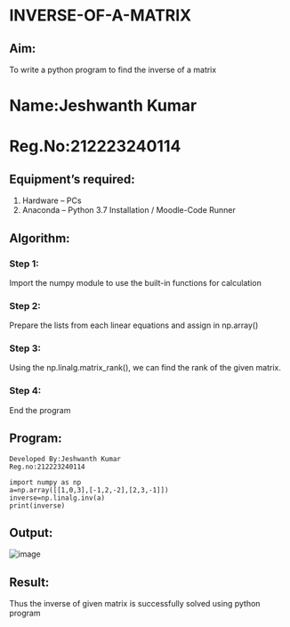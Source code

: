 # INVERSE-OF-A-MATRIX
## Aim:
To write a python program to find the inverse of a matrix
# Name:Jeshwanth Kumar
# Reg.No:212223240114
## Equipment’s required:
1. 	Hardware – PCs
2. 	Anaconda – Python 3.7 Installation / Moodle-Code Runner
## Algorithm:
### Step 1:
Import the numpy module to use the built-in functions for calculation

### Step 2:
Prepare the lists from each linear equations and assign in np.array()

### Step 3:
Using the np.linalg.matrix_rank(), we can find the rank of the given matrix.

### Step 4:
End the program

## Program:
```
Developed By:Jeshwanth Kumar
Reg.no:212223240114

import numpy as np
a=np.array([[1,0,3],[-1,2,-2],[2,3,-1]])
inverse=np.linalg.inv(a)
print(inverse)
```
## Output:
![image](https://github.com/Jeshwanthkumarpayyavula/INVERSE-OF-A-MATRIX/assets/145742402/32550d84-ce9d-4fa2-97b0-1524be37b2b4)

## Result:
Thus the inverse of given matrix is successfully solved using python program

